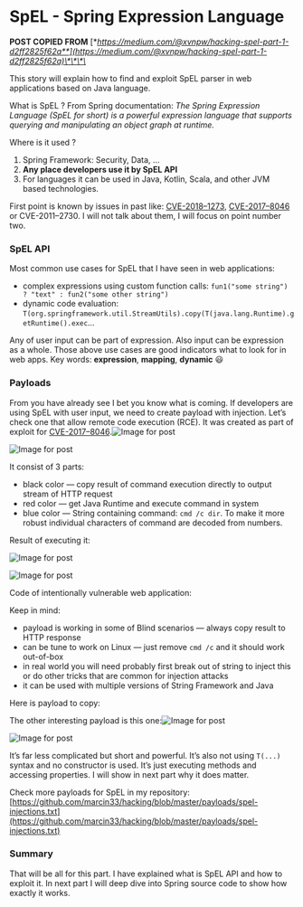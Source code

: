 # SpEL - Spring Expression Language

**POST COPIED FROM** [**https://medium.com/@xvnpw/hacking-spel-part-1-d2ff2825f62a**](https://medium.com/@xvnpw/hacking-spel-part-1-d2ff2825f62a)\*\*\*\*

This story will explain how to find and exploit SpEL parser in web applications based on Java language.

What is SpEL ? From Spring documentation: _The Spring Expression Language \(SpEL for short\) is a powerful expression language that supports querying and manipulating an object graph at runtime._

Where is it used ?

1. Spring Framework: Security, Data, …
2. **Any place developers use it by SpEL API**
3. For languages it can be used in Java, Kotlin, Scala, and other JVM based technologies.

First point is known by issues in past like: [CVE-2018–1273](https://tanzu.vmware.com/security/cve-2018-1273), [CVE-2017–8046](https://pivotal.io/security/cve-2017-8046) or CVE-2011–2730. I will not talk about them, I will focus on point number two.

### SpEL API <a id="385e"></a>

Most common use cases for SpEL that I have seen in web applications:

* complex expressions using custom function calls: `fun1("some string") ? "text" : fun2("some other string")`
* dynamic code evaluation: `T(org.springframework.util.StreamUtils).copy(T(java.lang.Runtime).getRuntime().exec`…

Any of user input can be part of expression. Also input can be expression as a whole. Those above use cases are good indicators what to look for in web apps. Key words: **expression**, **mapping**, **dynamic** 😃

### Payloads <a id="adba"></a>

From you have already see I bet you know what is coming. If developers are using SpEL with user input, we need to create payload with injection. Let’s check one that allow remote code execution \(RCE\). It was created as part of exploit for [CVE-2017–8046](https://github.com/m3ssap0/SpringBreakVulnerableApp).![Image for post](https://miro.medium.com/max/60/1*qyl6ZLeJOyXmxmdqMcT8tg.png?q=20)

![Image for post](https://miro.medium.com/max/1933/1*qyl6ZLeJOyXmxmdqMcT8tg.png)

It consist of 3 parts:

* black color — copy result of command execution directly to output stream of HTTP request
* red color — get Java Runtime and execute command in system
* blue color — String containing command: `cmd /c dir`. To make it more robust individual characters of command are decoded from numbers.

Result of executing it:

![Image for post](https://miro.medium.com/max/982/1*APSYwU3qbw0rNJAd2xhdNA.png)

![Image for post](https://miro.medium.com/max/60/1*APSYwU3qbw0rNJAd2xhdNA.png?q=20)

Code of intentionally vulnerable web application:

Keep in mind:

* payload is working in some of Blind scenarios — always copy result to HTTP response
* can be tune to work on Linux — just remove `cmd /c` and it should work out-of-box
* in real world you will need probably first break out of string to inject this or do other tricks that are common for injection attacks
* it can be used with multiple versions of String Framework and Java

Here is payload to copy:

The other interesting payload is this one:![Image for post](https://miro.medium.com/max/60/1*rUpqxczgG-FYMrhdW23KsA.png?q=20)

![Image for post](https://miro.medium.com/max/1066/1*rUpqxczgG-FYMrhdW23KsA.png)

It’s far less complicated but short and powerful. It’s also not using `T(...)` syntax and no constructor is used. It’s just executing methods and accessing properties. I will show in next part why it does matter.

Check more payloads for SpEL in my repository: [https://github.com/marcin33/hacking/blob/master/payloads/spel-injections.txt](https://github.com/marcin33/hacking/blob/master/payloads/spel-injections.txt)

### Summary <a id="85bc"></a>

That will be all for this part. I have explained what is SpEL API and how to exploit it. In next part I will deep dive into Spring source code to show how exactly it works.

